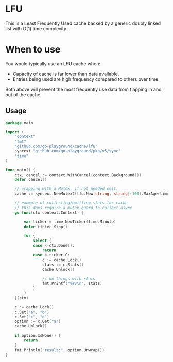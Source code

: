 # LFU

This is a Least Frequently Used cache backed by a generic doubly linked list with O(1) time complexity.

# When to use
You would typically use an LFU cache when:

- Capacity of cache is far lower than data available.
- Entries being used are high frequency compared to others over time.

Both above will prevent the most frequently use data from flapping in and out of the cache.

## Usage
```go
package main

import (
	"context"
	"fmt"
	"github.com/go-playground/cache/lfu"
	syncext "github.com/go-playground/pkg/v5/sync"
	"time"
)

func main() {
	ctx, cancel := context.WithCancel(context.Background())
	defer cancel()

	// wrapping with a Mutex, if not needed omit.
	cache := syncext.NewMutex2(lfu.New[string, string](100).MaxAge(time.Hour).Build())

	// example of collecting/emitting stats for cache
	// this does require a mutex guard to collect async
	go func(ctx context.Context) {

		var ticker = time.NewTicker(time.Minute)
		defer ticker.Stop()

		for {
			select {
			case <-ctx.Done():
				return
			case <-ticker.C:
				c := cache.Lock()
				stats := c.Stats()
				cache.Unlock()

				// do things with stats
				fmt.Printf("%#v\n", stats)
			}
		}
	}(ctx)

	c := cache.Lock()
	c.Set("a", "b")
	c.Set("c", "d")
	option := c.Get("a")
	cache.Unlock()

	if option.IsNone() {
		return
	}
	fmt.Println("result:", option.Unwrap())
}
```